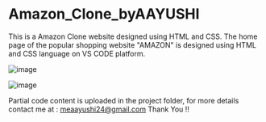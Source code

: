 # Amazon_Clone_byAAYUSHI
This is a Amazon Clone website designed using HTML and CSS.
The home page of the popular shopping website "AMAZON" is designed using HTML and CSS language on VS CODE platform.

![image](https://github.com/Aayushi2412/Amazon_Clone_byAAYUSHI/assets/106343054/cf2f7231-7106-4303-881c-8a5630faf2e5)

![image](https://github.com/Aayushi2412/Amazon_Clone_byAAYUSHI/assets/106343054/3a809a95-01f5-40a0-8b08-e8a180523a38)

Partial code content is uploaded in the project folder, for more details contact me at :
meaayushi24@gmail.com
Thank You !!
